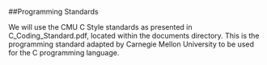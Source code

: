 ##Programming Standards

We will use the CMU C Style standards as presented in C_Coding_Standard.pdf, located within the documents directory. This is the programming standard adapted by Carnegie Mellon University to be used for the C programming language.
